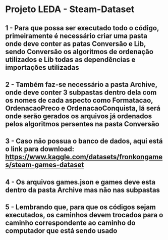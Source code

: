 # Projeto LEDA - Steam-Dataset

## 1 - Para que possa ser executado todo o código, primeiramente é necessário criar uma pasta onde deve conter as patas Conversão e Lib, sendo Conversão os algoritmos de ordenação utilizados e Lib todas as dependências e importações utilizadas

## 2 - Também faz-se necessário a pasta Archive, onde deve conter 3 subpastas dentro dela com os nomes de cada aspecto como Formatacao, OrdenacaoPreco e OrdenacaoConquista, lá será onde serão gerados os arquivos já ordenados pelos algoritmos persentes na pasta Conversão

## 3 - Caso não possua o banco de dados, aqui está o link para download: https://www.kaggle.com/datasets/fronkongames/steam-games-dataset    
## 4 - Os arquivos games.json e games deve esta dentro da pasta Archive mas não nas subpastas
## 5 - Lembrando que, para que os códigos sejam executados, os caminhos devem trocados para o caminho correspondente ao caminho do computador que está sendo usado


